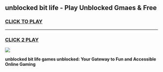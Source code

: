 
## unblocked bit life - Play Unblocked Gmaes & Free
<h3>
<a href="https://news.freeplayer.one?title=unblocked_bit_life&ref=23F">CLICK TO PLAY</a></h3>
<hr>

<h3>
<a href="https://news.freeplayer.one?title=unblocked_bit_life&ref=23F">CLICK 2 PLAY</a>
  
</h3>

<a href="https://news.freeplayer.one?title=unblocked_bit_life&ref=23F/"><img src="https://clearcache.store/games.png"></a>


**unblocked bit life games unblocked: Your Gateway to Fun and Accessible Online Gaming**
